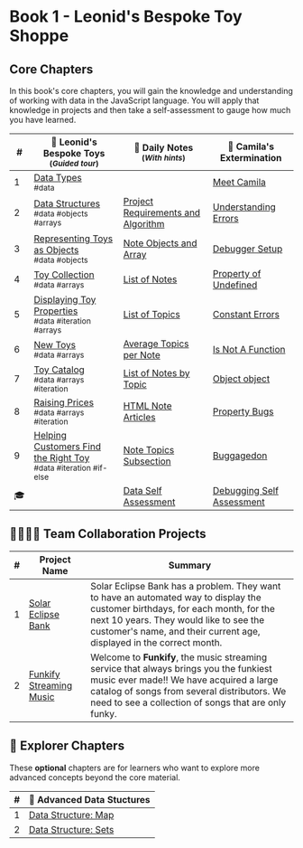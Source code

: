 # Book 1 - Leonid's Bespoke Toy Shoppe

## Core Chapters

In this book's core chapters, you will gain the knowledge and understanding of working with data in the JavaScript language. You will apply that knowledge in projects and then take a self-assessment to gauge how much you have learned.

| # |  🧸 Leonid's Bespoke Toys <br/><sub>(_Guided tour_)</sub> | 📔 Daily Notes <br/><sub>(_With hints_)</sub> | 🐜 Camila's Extermination |
|--|--|--|--|
| 1 | [Data Types](./chapters/LT_DATA_TYPES.md) <br/> <sub style="font-size:0.85rem;">#data</sub> |  | [Meet Camila](./chapters/CE_INTRO.md) |
| 2 | [Data Structures](./chapters/LT_DATA_STRUCTURES.md) <br/> <sub style="font-size:0.85rem;">#data #objects #arrays</sub> | [Project Requirements and Algorithm](./chapters/DN_REQUIREMENTS.md) | [Understanding Errors](./chapters/CE_UNDERSTANDING.md) |
| 3 | [Representing Toys as Objects](./chapters/LT_OBJECTS.md) <br/> <sub style="font-size:0.85rem;">#data #objects</sub> | [Note Objects and Array](./chapters/DN_OBJECTS.md) | [Debugger Setup](./chapters/CE_DEBUGGER.md) |
| 4 | [Toy Collection](./chapters/LT_ARRAYS.md) <br/> <sub style="font-size:0.85rem;">#data #arrays</sub> | [List of Notes](./chapters/DN_NOTE_LIST.md) | [Property of Undefined](./chapters/CE_UNDEFINED.md) |
| 5 | [Displaying Toy Properties](./chapters/LT_PROPERTY_ACCESS.md) <br/> <sub style="font-size:0.85rem;">#data #iteration #arrays</sub> | [List of Topics](./chapters/DN_TOPICS_LIST.md) | [Constant Errors](./chapters/CE_CONSTANT.md) |
| 6 | [New Toys](./chapters/LT_ARRAY_PUSH.md) <br/> <sub style="font-size:0.85rem;">#data #arrays</sub> | [Average Topics per Note](./chapters/DN_TOPICS_AVERAGE.md) | [Is Not A Function](./chapters/CE_NOT_A_FUNCTION.md) |
| 7 | [Toy Catalog](./chapters/LT_ARRAY_ITERATION.md) <br/> <sub style="font-size:0.85rem;">#data #arrays #iteration</sub> | [List of Notes by Topic](./chapters/DN_NOTES_BY_TOPIC.md) | [Object object](./chapters/CE_OBJECT_OBJECT.md) |
| 8 | [Raising Prices](./chapters/LT_ITERATION_WITH_LOGIC.md) <br/> <sub style="font-size:0.85rem;">#data #arrays #iteration</sub> | [HTML Note Articles](./chapters/DN_NOTE_ARTICLES.md) | [Property Bugs](./chapters/CE_ARRAY_PROPERTIES.md) |
| 9 | [Helping Customers Find the Right Toy](./chapters/LT_FIND.md) <br/> <sub style="font-size:0.85rem;">#data #iteration #if-else</sub> | [Note Topics Subsection](./chapters/DN_TOPICS_SECTION.md) | [Buggagedon](./chapters/CE_ALL_ERROR_TYPES.md) |
| 🎓 |  | [Data Self Assessment](./chapters/JS_DATA_ASSESSMENT.md) | [Debugging Self Assessment](./chapters/JS_DEBUGGING_ASSESSMENT.md) |

## 👩‍👩‍👧‍👦 Team Collaboration Projects

| # | Project Name | Summary |
|--|--|--|
| 1 | [Solar Eclipse Bank](https://codesandbox.io/s/solar-eclipse-bank-book-1-fq8oxd) | Solar Eclipse Bank has a problem. They want to have an automated way to display the customer birthdays, for each month, for the next 10 years. They would like to see the customer's name, and their current age, displayed in the correct month. |
| 2 | [Funkify Streaming Music](https://codesandbox.io/s/funkify-streaming-music-book-1-80yyfw) | Welcome to **Funkify**, the music streaming service that always brings you the funkiest music ever made!! We have acquired a large catalog of songs from several distributors. We need to see a collection of songs that are only funky. |

## 🧭 Explorer Chapters

These **optional** chapters are for learners who want to explore more advanced concepts beyond the core material.

| # | 🚀  Advanced Data Stuctures |
|--|--|
| 1 | [Data Structure: Map](./chapters/JAVASCRIPT_MAPS.md) |
| 2 | [Data Structure: Sets](./chapters/JAVASCRIPT_SETS.md) |
